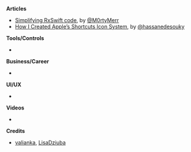 
**Articles**

* [Simplifying RxSwift code](https://medium.com/flawless-app-stories/simplifying-rxswift-code-78071d5b780), by [@M0rtyMerr](https://twitter.com/M0rtyMerr)
* [How I Created Apple’s Shortcuts Icon System](https://medium.com/flawless-app-stories/apples-shortcuts-826eabd44886), by [@hassanedesouky](https://twitter.com/hassanedesouky)

**Tools/Controls**

* 

**Business/Career**

* 

**UI/UX**

*

**Videos**

* 

**Credits**

* [valianka](https://github.com/valianka), [LisaDziuba](https://github.com/lisadziuba)
